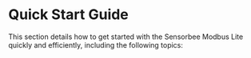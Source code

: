 # Quick Start Guide

This section details how to get started with the Sensorbee Modbus Lite quickly and efficiently, including the following topics:
